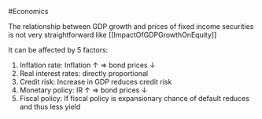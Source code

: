 #Economics 

The relationship between GDP growth and prices of fixed income securities is not very straightforward like [[ImpactOfGDPGrowthOnEquity]]

It can be affected by 5 factors:
1. Inflation rate: Inflation $\uparrow$ => bond prices $\downarrow$
2. Real interest rates: directly proportional
4. Credit risk: Increase in GDP reduces credit risk
5. Monetary policy: IR $\uparrow$ => bond prices $\downarrow$
6. Fiscal policy: If fiscal policy is expansionary chance of default reduces and thus less yield